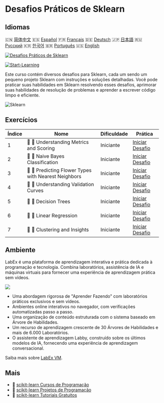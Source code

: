 # Desafios Práticos de Sklearn

## Idiomas

🇨🇳 [简体中文](README_zh.md) 🇪🇸 [Español](README_es.md) 🇫🇷 [Français](README_fr.md) 🇩🇪 [Deutsch](README_de.md) 🇯🇵 [日本語](README_ja.md) 🇷🇺 [Русский](README_ru.md) 🇰🇷 [한국어](README_ko.md) 🇧🇷 [Português](README_pt.md) 🇺🇸 [English](README.md) 

[![Desafios Práticos de Sklearn](https://cover-creator.labex.io/sklearn-practice-challenges.png?lang=pt)](https://labex.io/pt/courses/sklearn-practice-challenges)

[![Start-Learning](https://img.shields.io/badge/Start-Learning-whitesmoke?style=for-the-badge)](https://labex.io/pt/courses/sklearn-practice-challenges)

Este curso contém diversos desafios para Sklearn, cada um sendo um pequeno projeto Sklearn com instruções e soluções detalhadas. Você pode praticar suas habilidades em Sklearn resolvendo esses desafios, aprimorar suas habilidades de resolução de problemas e aprender a escrever código limpo e eficiente.

![Sklearn](https://img.shields.io/badge/Sklearn-whitesmoke?style=for-the-badge&logo=sklearn)


## Exercícios

|   Índice | Nome                                                 | Dificuldade   | Prática                                                                                                                              |
|----------|------------------------------------------------------|---------------|--------------------------------------------------------------------------------------------------------------------------------------|
|        1 | 🎯 🔵 Understanding Metrics and Scoring              | Iniciante     | <a target='_blank' href='https://labex.io/pt/labs/python-understanding-metrics-and-scoring-185172'>Iniciar Desafio</a>               |
|        2 | 🎯 🔵 Naive Bayes Classification                     | Iniciante     | <a target='_blank' href='https://labex.io/pt/labs/python-naive-bayes-classification-250427'>Iniciar Desafio</a>                      |
|        3 | 🎯 🔵 Predicting Flower Types with Nearest Neighbors | Iniciante     | <a target='_blank' href='https://labex.io/pt/labs/sklearn-predicting-flower-types-with-nearest-neighbors-256147'>Iniciar Desafio</a> |
|        4 | 🎯 🔵 Understanding Validation Curves                | Iniciante     | <a target='_blank' href='https://labex.io/pt/labs/python-understanding-validation-curves-106940'>Iniciar Desafio</a>                 |
|        5 | 🎯 🔵 Decision Trees                                 | Iniciante     | <a target='_blank' href='https://labex.io/pt/labs/python-decision-trees-92597'>Iniciar Desafio</a>                                   |
|        6 | 🎯 🔵 Linear Regression                              | Iniciante     | <a target='_blank' href='https://labex.io/pt/labs/python-linear-regression-185171'>Iniciar Desafio</a>                               |
|        7 | 🎯 🔵 Clustering and Insights                        | Iniciante     | <a target='_blank' href='https://labex.io/pt/labs/python-clustering-and-insights-198286'>Iniciar Desafio</a>                         |

## Ambiente

LabEx é uma plataforma de aprendizagem interativa e prática dedicada à programação e tecnologia. Combina laboratórios, assistência de IA e máquinas virtuais para fornecer uma experiência de aprendizagem prática sem vídeos.

![](https://tutorial-screenshot.getvm.io/images/vm-1725247253.png)

- Uma abordagem rigorosa de "Aprender Fazendo" com laboratórios práticos exclusivos e sem vídeos.
- Ambientes online interativos no navegador, com verificações automatizadas passo a passo.
- Uma organização de conteúdo estruturada com o sistema baseado em Árvore de Habilidades.
- Um recurso de aprendizagem crescente de 30 Árvores de Habilidades e mais de 6.000 Laboratórios.
- O assistente de aprendizagem Labby, construído sobre os últimos modelos de IA, fornecendo uma experiência de aprendizagem conversacional.

Saiba mais sobre [LabEx VM](https://support.labex.io/using-labex/virtual-machine).

## Mais

- 🔗 [scikit-learn Cursos de Programação](https://github.com/labex-labs/awesome-programming-courses)
- 🔗 [scikit-learn Projetos de Programação](https://github.com/labex-labs/awesome-programming-projects)
- 🔗 [scikit-learn Tutoriais Gratuitos](https://github.com/labex-labs/sklearn-free-tutorials)

